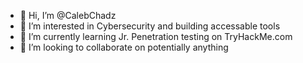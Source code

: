 - 👋 Hi, I’m @CalebChadz
- 👀 I’m interested in Cybersecurity and building accessable tools
- 🌱 I’m currently learning Jr. Penetration testing on TryHackMe.com
- 💞️ I’m looking to collaborate on potentially anything

<!---
CalebChadz/CalebChadz is a ✨ special ✨ repository because its `README.md` (this file) appears on your GitHub profile.
You can click the Preview link to take a look at your changes.
--->
